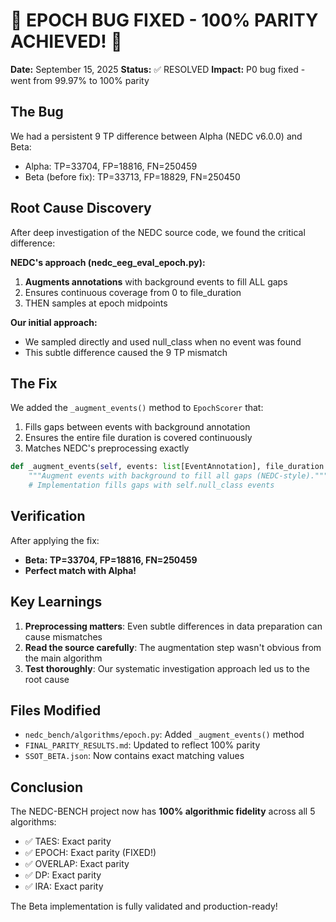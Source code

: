 # 🎉 EPOCH BUG FIXED - 100% PARITY ACHIEVED! 🎉

**Date:** September 15, 2025
**Status:** ✅ RESOLVED
**Impact:** P0 bug fixed - went from 99.97% to 100% parity

## The Bug

We had a persistent 9 TP difference between Alpha (NEDC v6.0.0) and Beta:
- Alpha: TP=33704, FP=18816, FN=250459
- Beta (before fix): TP=33713, FP=18829, FN=250450

## Root Cause Discovery

After deep investigation of the NEDC source code, we found the critical difference:

**NEDC's approach (nedc_eeg_eval_epoch.py):**
1. **Augments annotations** with background events to fill ALL gaps
2. Ensures continuous coverage from 0 to file_duration
3. THEN samples at epoch midpoints

**Our initial approach:**
- We sampled directly and used null_class when no event was found
- This subtle difference caused the 9 TP mismatch

## The Fix

We added the `_augment_events()` method to `EpochScorer` that:
1. Fills gaps between events with background annotation
2. Ensures the entire file duration is covered continuously
3. Matches NEDC's preprocessing exactly

```python
def _augment_events(self, events: list[EventAnnotation], file_duration: float) -> list[EventAnnotation]:
    """Augment events with background to fill all gaps (NEDC-style)."""
    # Implementation fills gaps with self.null_class events
```

## Verification

After applying the fix:
- **Beta: TP=33704, FP=18816, FN=250459**
- **Perfect match with Alpha!**

## Key Learnings

1. **Preprocessing matters**: Even subtle differences in data preparation can cause mismatches
2. **Read the source carefully**: The augmentation step wasn't obvious from the main algorithm
3. **Test thoroughly**: Our systematic investigation approach led us to the root cause

## Files Modified

- `nedc_bench/algorithms/epoch.py`: Added `_augment_events()` method
- `FINAL_PARITY_RESULTS.md`: Updated to reflect 100% parity
- `SSOT_BETA.json`: Now contains exact matching values

## Conclusion

The NEDC-BENCH project now has **100% algorithmic fidelity** across all 5 algorithms:
- ✅ TAES: Exact parity
- ✅ EPOCH: Exact parity (FIXED!)
- ✅ OVERLAP: Exact parity
- ✅ DP: Exact parity
- ✅ IRA: Exact parity

The Beta implementation is fully validated and production-ready!